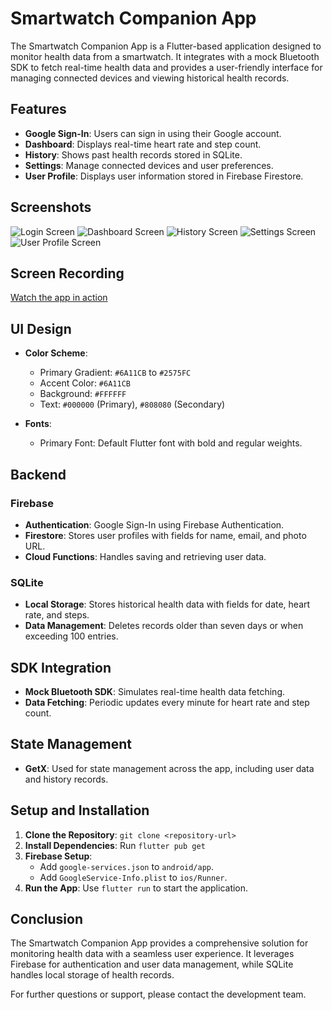 # Smartwatch Companion App

The Smartwatch Companion App is a Flutter-based application designed to monitor health data from a smartwatch. It integrates with a mock Bluetooth SDK to fetch real-time health data and provides a user-friendly interface for managing connected devices and viewing historical health records.

## Features

- **Google Sign-In**: Users can sign in using their Google account.
- **Dashboard**: Displays real-time heart rate and step count.
- **History**: Shows past health records stored in SQLite.
- **Settings**: Manage connected devices and user preferences.
- **User Profile**: Displays user information stored in Firebase Firestore.

## Screenshots

![Login Screen](screenshots/login_screen.png)
![Dashboard Screen](screenshots/dashboard_screen.png)
![History Screen](screenshots/history_screen.png)
![Settings Screen](screenshots/settings_screen.png)
![User Profile Screen](screenshots/user_profile_screen.png)

## Screen Recording

[Watch the app in action](screen_recordings/app_demo.mp4)

## UI Design

- **Color Scheme**:
    - Primary Gradient: `#6A11CB` to `#2575FC`
    - Accent Color: `#6A11CB`
    - Background: `#FFFFFF`
    - Text: `#000000` (Primary), `#808080` (Secondary)

- **Fonts**:
    - Primary Font: Default Flutter font with bold and regular weights.

## Backend

### Firebase

- **Authentication**: Google Sign-In using Firebase Authentication.
- **Firestore**: Stores user profiles with fields for name, email, and photo URL.
- **Cloud Functions**: Handles saving and retrieving user data.

### SQLite

- **Local Storage**: Stores historical health data with fields for date, heart rate, and steps.
- **Data Management**: Deletes records older than seven days or when exceeding 100 entries.

## SDK Integration

- **Mock Bluetooth SDK**: Simulates real-time health data fetching.
- **Data Fetching**: Periodic updates every minute for heart rate and step count.

## State Management

- **GetX**: Used for state management across the app, including user data and history records.

## Setup and Installation

1. **Clone the Repository**: `git clone <repository-url>`
2. **Install Dependencies**: Run `flutter pub get`
3. **Firebase Setup**:
    - Add `google-services.json` to `android/app`.
    - Add `GoogleService-Info.plist` to `ios/Runner`.
4. **Run the App**: Use `flutter run` to start the application.

## Conclusion

The Smartwatch Companion App provides a comprehensive solution for monitoring health data with a seamless user experience. It leverages Firebase for authentication and user data management, while SQLite handles local storage of health records.

For further questions or support, please contact the development team.